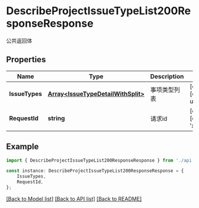 # DescribeProjectIssueTypeList200ResponseResponse

公共返回体

## Properties

Name | Type | Description | Notes
------------ | ------------- | ------------- | -------------
**IssueTypes** | [**Array&lt;IssueTypeDetailWithSplit&gt;**](IssueTypeDetailWithSplit.md) | 事项类型列表 | [optional] [default to undefined]
**RequestId** | **string** | 请求id | [optional] [default to 'xxxxx']

## Example

```typescript
import { DescribeProjectIssueTypeList200ResponseResponse } from './api';

const instance: DescribeProjectIssueTypeList200ResponseResponse = {
    IssueTypes,
    RequestId,
};
```

[[Back to Model list]](../README.md#documentation-for-models) [[Back to API list]](../README.md#documentation-for-api-endpoints) [[Back to README]](../README.md)

